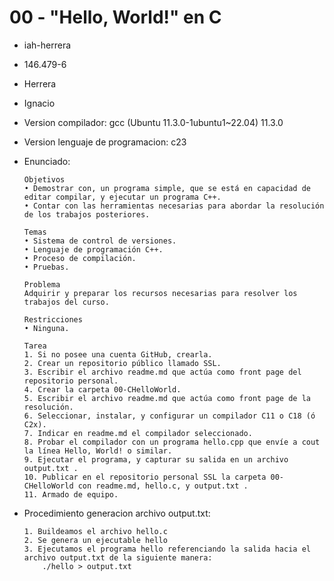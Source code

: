 # 00 - "Hello, World!" en C

* iah-herrera
* 146.479-6
* Herrera
* Ignacio
* Version compilador: gcc (Ubuntu 11.3.0-1ubuntu1~22.04) 11.3.0
* Version lenguaje de programacion: c23


* Enunciado:
    ```
    Objetivos
    • Demostrar con, un programa simple, que se está en capacidad de editar compilar, y ejecutar un programa C++.
    • Contar con las herramientas necesarias para abordar la resolución de los trabajos posteriores.

    Temas
    • Sistema de control de versiones.
    • Lenguaje de programación C++.
    • Proceso de compilación.
    • Pruebas.

    Problema
    Adquirir y preparar los recursos necesarias para resolver los trabajos del curso.

    Restricciones
    • Ninguna.

    Tarea
    1. Si no posee una cuenta GitHub, crearla.
    2. Crear un repositorio público llamado SSL.
    3. Escribir el archivo readme.md que actúa como front page del repositorio personal.
    4. Crear la carpeta 00-CHelloWorld.
    5. Escribir el archivo readme.md que actúa como front page de la resolución.
    6. Seleccionar, instalar, y configurar un compilador C11 o C18 (ó C2x).
    7. Indicar en readme.md el compilador seleccionado.
    8. Probar el compilador con un programa hello.cpp que envíe a cout la línea Hello, World! o similar.
    9. Ejecutar el programa, y capturar su salida en un archivo output.txt .
    10. Publicar en el repositorio personal SSL la carpeta 00-CHelloWorld con readme.md, hello.c, y output.txt .
    11. Armado de equipo.

    ```
    
* Procedimiento generacion archivo output.txt:
    ```
    1. Buildeamos el archivo hello.c
    2. Se genera un ejecutable hello
    3. Ejecutamos el programa hello referenciando la salida hacia el archivo output.txt de la siguiente manera:
        ./hello > output.txt

    ```






